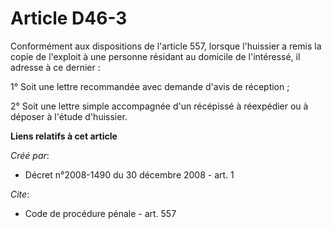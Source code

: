 # Article D46-3

Conformément aux dispositions de l'article 557, lorsque l'huissier a remis la copie de l'exploit à une personne résidant au
domicile de l'intéressé, il adresse à ce dernier : 

1° Soit une lettre recommandée avec demande d'avis de réception ; 

2° Soit une lettre simple accompagnée d'un récépissé à réexpédier ou à déposer à l'étude d'huissier.

**Liens relatifs à cet article**

_Créé par_:

  - Décret n°2008-1490 du 30 décembre 2008 - art. 1

_Cite_:

  - Code de procédure pénale - art. 557
